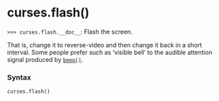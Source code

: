 # curses.flash()

`>>> curses.flash.__doc__`: Flash the screen.

That is, change it to reverse-video and then change it back in a short interval. Some people prefer such as ‘visible bell’ to the audible attention signal produced by [`beep()`](/modules/curses/beep.md).

### Syntax

```python
curses.flash()
```